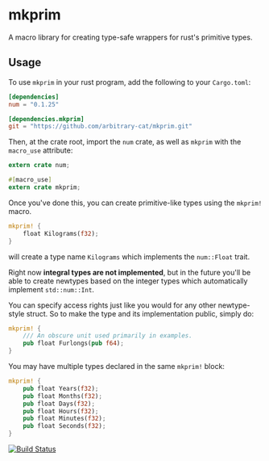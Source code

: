 # mkprim 
A macro library for creating type-safe wrappers for rust's primitive types.

## Usage

To use `mkprim` in your rust program, add the following to your `Cargo.toml`:

```toml
[dependencies]
num = "0.1.25"

[dependencies.mkprim]
git = "https://github.com/arbitrary-cat/mkprim.git"
```

Then, at the crate root, import the `num` crate, as well as `mkprim` with the `macro_use` attribute:

```rust
extern crate num;

#[macro_use]
extern crate mkprim;
```

Once you've done this, you can create primitive-like types using the `mkprim!` macro. 

```rust
mkprim! {
    float Kilograms(f32);
}
```

will create a type name `Kilograms` which implements the `num::Float` trait.

Right now **integral types are not implemented**, but in the future you'll be able to create
newtypes based on the integer types which automatically implement `std::num::Int`.

You can specify access rights just like you would for any other newtype-style struct. So to make the
type and its implementation public, simply do:

```rust
mkprim! {
    /// An obscure unit used primarily in examples.
    pub float Furlongs(pub f64);
}
```

You may have multiple types declared in the same `mkprim!` block:

```rust
mkprim! {
    pub float Years(f32);
    pub float Months(f32);
    pub float Days(f32);
    pub float Hours(f32);
    pub float Minutes(f32);
    pub float Seconds(f32);
}
```

[![Build Status](https://travis-ci.org/arbitrary-cat/mkprim.svg?branch=master)](https://travis-ci.org/arbitrary-cat/mkprim)
